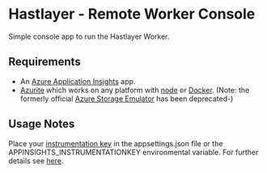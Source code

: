 ﻿# Hastlayer - Remote Worker Console

Simple console app to run the Hastlayer Worker.


## Requirements

* An [Azure Application Insights](https://docs.microsoft.com/en-us/azure/azure-monitor/app/create-new-resource) app.
* [Azurite](https://github.com/azure/azurite) which works on any platform with [node](https://nodejs.org/) or [Docker](https://hub.docker.com/_/microsoft-azure-storage-azurite). (Note: the formerly official [Azure Storage Emulator](https://docs.microsoft.com/en-us/azure/storage/common/storage-use-emulator) has been deprecated-)



## Usage Notes

Place your [instrumentation key](https://docs.microsoft.com/en-us/azure/azure-monitor/app/create-new-resource#copy-the-instrumentation-key) in the appsettings.json file or the APPINSIGHTS_INSTRUMENTATIONKEY environmental variable. For further details see [here](https://docs.microsoft.com/en-us/azure/azure-monitor/app/asp-net-core).
